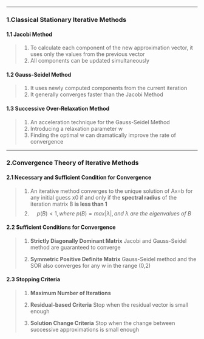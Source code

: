 ***
### 1.Classical Stationary Iterative Methods
#### 1.1 Jacobi Method

>1. To calculate each component of the new approximation vector, it uses only the values from the previous vector
>2. All components can be updated simultaneously

#### 1.2 Gauss-Seidel Method

>1. It uses newly computed components from the current iteration
>2. It generally converges faster than the Jacobi Method

#### 1.3 Successive Over-Relaxation Method

>1. An acceleration technique for the Gauss-Seidel Method
>2. Introducing a relaxation parameter w
>3. Finding the optimal w can dramatically improve the rate of convergence

***
### 2.Convergence Theory of Iterative Methods
#### 2.1 Necessary and Sufficient Condition for Convergence

>1. An iterative method converges to the unique solution of Ax=b for any initial guess x0 if and only if the **spectral radius** of the iteration matrix B **is less than 1**
>2. $$p(B)<1,where~p(B)=max|\lambda|,and~\lambda~are~the~eigenvalues~of~B$$
#### 2.2 Sufficient Conditions for Convergence

>1. **Strictly Diagonally Dominant Matrix**
>	Jacobi and Gauss-Seidel method are guaranteed to converge
>	
>2. **Symmetric Positive Definite Matrix**
>	Gauss-Seidel method and the SOR also converges for any w in the range (0,2)
#### 2.3 Stopping Criteria

> 1. **Maximum Number of Iterations**
> 2. **Residual-based Criteria**
> 	Stop when the residual vector is small enough
> 
> 3. **Solution Change Criteria**
> 	Stop when the change between successive approximations is small enough
